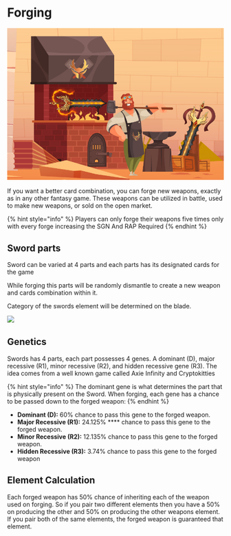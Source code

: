 # Forging

![](../.gitbook/assets/forge.jpg)

If you want a better card combination, you can forge new weapons, exactly as in any other fantasy game. These weapons can be utilized in battle, used to make new weapons, or sold on the open market.

{% hint style="info" %}
Players can only forge their weapons five times only with every forge increasing the SGN And RAP Required
{% endhint %}

## Sword parts

Sword can be varied at 4 parts and each parts has its designated cards for the game

While forging this parts will be randomly dismantle to create a new weapon and cards combination within it.

Category of the swords element will be determined on the blade.

![](../.gitbook/assets/273003254\_462047952071439\_9035256204137697450\_n.png)

## **Genetics**

Swords has 4 parts, each part possesses 4 genes. A dominant (D), major recessive (R1), minor recessive (R2), and hidden recessive gene (R3). The idea comes from a well known game called Axie Infinity and Cryptokitties

{% hint style="info" %}
The dominant gene is what determines the part that is physically present on the Sword. When forging, each gene has a chance to be passed down to the forged weapon:
{% endhint %}

* **Dominant (D):** 60% chance to pass this gene to the forged weapon.
* **Major Recessive (R1):**  24.125% **** chance to pass this gene to the forged weapon.
* **Minor Recessive (R2):**   12.135% chance to pass this gene to the forged weapon.
* **Hidden Recessive (R3):** 3.74% chance to pass this gene to the forged weapon

## Element Calculation

Each forged weapon has 50% chance of inheriting each of the weapon used on forging. So if you pair two different elements then you have a 50% on producing the other and 50% on producing the other weapons element. If you pair both of the same elements, the forged weapon is guaranteed that element.

